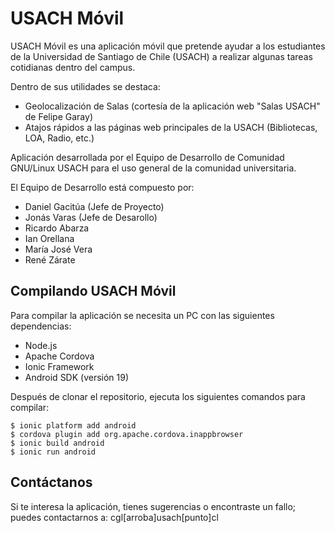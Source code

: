 USACH Móvil
===========

USACH Móvil es una aplicación móvil que pretende ayudar a los estudiantes de la Universidad de Santiago de Chile (USACH) a realizar algunas tareas cotidianas dentro del campus.

Dentro de sus utilidades se destaca:

* Geolocalización de Salas (cortesía de la aplicación web "Salas USACH" de Felipe Garay)
* Atajos rápidos a las páginas web principales de la USACH (Bibliotecas, LOA, Radio, etc.)

Aplicación desarrollada por el Equipo de Desarrollo de Comunidad GNU/Linux USACH para el uso general de la comunidad universitaria.

El Equipo de Desarrollo está compuesto por:

* Daniel Gacitúa (Jefe de Proyecto)
* Jonás Varas (Jefe de Desarollo)
* Ricardo Abarza
* Ian Orellana
* María José Vera
* René Zárate

Compilando USACH Móvil
----------------------

Para compilar la aplicación se necesita un PC con las siguientes dependencias:

* Node.js
* Apache Cordova
* Ionic Framework
* Android SDK (versión 19)

Después de clonar el repositorio, ejecuta los siguientes comandos para compilar:

	$ ionic platform add android
	$ cordova plugin add org.apache.cordova.inappbrowser
	$ ionic build android
	$ ionic run android

Contáctanos
-----------

Si te interesa la aplicación, tienes sugerencias o encontraste un fallo; puedes contactarnos a: cgl[arroba]usach[punto]cl